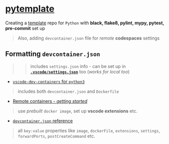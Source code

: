 # [pytemplate](https://github.com/partham16/pytemplate)

Creating a <u>template</u> repo for `Python` with **black, flake8, pylint, mypy, pytest, pre-commit** set up

> Also, adding `devcontainer.json` file for *remote* **codespaces** settings

## Formatting **`devcontainer.json`**
 >> includes `settings.json` info - can be set up in [**`.vscode/settings.json`**](https://vscode.readthedocs.io/en/latest/getstarted/settings/) too (*works for local too*) 
- [`vscode-dev-containers` for `python3`](https://github.com/microsoft/vscode-dev-containers/tree/master/containers/python-3)
 > includes both `devcontainer.json` and `Dockerfile`
- [Remote containers - *getting started*](https://code.visualstudio.com/docs/remote/containers#_getting-started)
 > use *prebuilt* `docker image`, set up **vscode extensions** etc.
- [`devcontainer.json` reference](https://code.visualstudio.com/docs/remote/devcontainerjson-reference)
 > all `key:value` properties like `image`, `dockerFile`, `extensions`, `settings`, `forwardPorts`, `postCreateCommand` etc.
